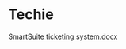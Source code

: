 # Techie

[SmartSuite ticketing system.docx](https://github.com/user-attachments/files/18242355/SmartSuite.ticketing.system.docx)
